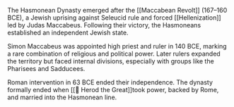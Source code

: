 The Hasmonean Dynasty emerged after the [[Maccabean Revolt]] (167–160 BCE), a Jewish uprising against Seleucid rule and forced [[Hellenization]] led by Judas Maccabeus. Following their victory, the Hasmoneans established an independent Jewish state.

Simon Maccabeus was appointed high priest and ruler in 140 BCE, marking a rare combination of religious and political power. Later rulers expanded the territory but faced internal divisions, especially with groups like the Pharisees and Sadducees.

Roman intervention in 63 BCE ended their independence. The dynasty formally ended when [[👑 Herod the Great]]took power, backed by Rome, and married into the Hasmonean line.